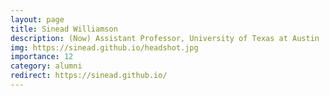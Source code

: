 ```yaml
---
layout: page
title: Sinead Williamson
description: (Now) Assistant Professor, University of Texas at Austin
img: https://sinead.github.io/headshot.jpg
importance: 12
category: alumni
redirect: https://sinead.github.io/
---
```

